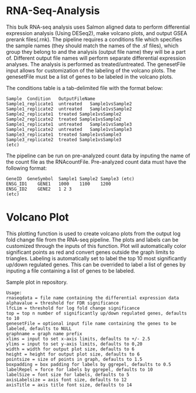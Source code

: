 # RNA-Seq-Analysis
This bulk RNA-seq analysis uses Salmon aligned data to perform differential expression analysis (Using DESeq2), make volcano plots, and output GSEA prerank files(.rnk). The pipeline requires a conditions file which specifies the sample names (they should match the names of the .sf files), which group they belong to and the analysis (output file name) they will be a part of. Different output file names will perform separate differential expression analyses. The analysis is performed as treated/untreated. The genesetFile input allows for customization of the labeling of the volcano plots. The genesetFile must be a list of genes to be labeled in the volcano plots.

The conditions table is a tab-delimited file with the format below:
```
Sample	Condition	OutputFileName
Sample1_replicate1	untreated	Sample1vsSample2
Sample1_replicate2	untreated	Sample1vsSample2
Sample2_replicate1	treated Sample1vsSample2
Sample2_replicate2	treated	Sample1vsSample2
Sample1_replicate1	untreated	Sample1vsSample3
Sample1_replicate2	untreated	Sample1vsSample3
Sample3_replicate1	treated	Sample1vsSample3
Sample3_replicate2	treated	Sample1vsSample3
(etc)
```

The pipeline can be run on pre-analyzed count data by inputing the name of the count file as the RNAcountFile. Pre-analyzed count data must have the following format:
```
GeneID	GeneSymbol	Sample1	Sample2	Sample3 (etc)
ENSG_ID1	GENE1	1000	1100	1200
ENSG_ID2	GENE2	1 2 3
(etc)
```

# Volcano Plot
This plotting function is used to create volcano plots from the output log fold change file from the RNA-seq pipeline. The plots and labels can be customized through the inputs of this function. Plot will automatically color significant points as red and convert genes outside the graph limits to triangles. Labeling is automatically set to label the top 10 most significantly up/down regulated genes. This can be overrided to label a list of genes by inputing a file containing a list of genes to be labeled.

Sample plot in repository.
```
Usage:
rnaseqdata = file name containing the differential expression data
alphavalue = threshold for FDR significance
lfcLim = threshold for log fold change significance
top = top n number of significantly up/down regulated genes, defaults to 10
genesetFile = optional input file name containing the genes to be labeled, defaults to NULL
graphname = graph name prefix
xlims = input to set x-axis limits, defaults to +/- 2.5
ylims = input to set y-axis limits, defaults to 0,20
width = width for output plot size, defaults to 6
height = height for output plot size, defaults to 6
pointsize = size of points in graph, defaults to 1.5
boxpadding = box padding for labels by ggrepel, defaults to 0.5
labelRepel = force for labels by ggrepel, defaults to 10
labelSize = font size for labels, defaults to 5
axisLabelsize = axis font size, defaults to 12
axisTitle = axis title font size, defaults to 14
```
